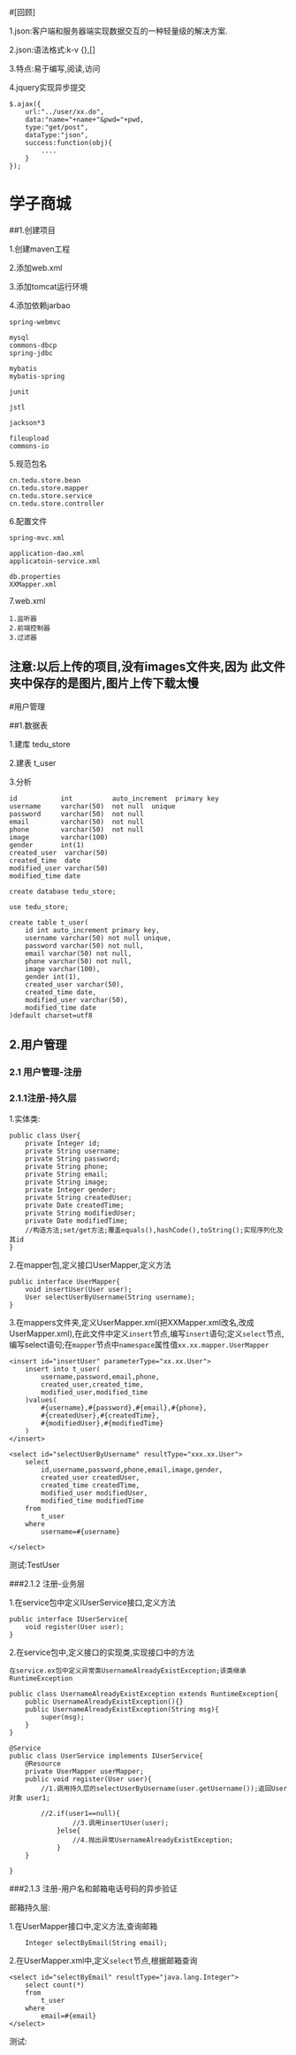 #[回顾]

1.json:客户端和服务器端实现数据交互的一种轻量级的解决方案.

2.json:语法格式:k-v
		{},[]

3.特点:易于编写,阅读,访问

4.jquery实现异步提交
	
	$.ajax({
		url:"../user/xx.do",
		data:"name="+name+"&pwd="+pwd,
		type:"get/post",
		dataType:"json",
		success:function(obj){
			....
		}
	});

# 学子商城

##1.创建项目

1.创建maven工程

2.添加web.xml

3.添加tomcat运行环境

4.添加依赖jarbao

	spring-webmvc

	mysql
	commons-dbcp
	spring-jdbc

	mybatis
	mybatis-spring
	
	junit
	
	jstl

	jackson*3

	fileupload
	commons-io

5.规范包名

	cn.tedu.store.bean
	cn.tedu.store.mapper
	cn.tedu.store.service
	cn.tedu.store.controller

6.配置文件

	spring-mvc.xml

	application-dao.xml
	applicatoin-service.xml

	db.properties
	XXMapper.xml

7.web.xml

	1.监听器
	2.前端控制器
	3.过滤器

## 注意:以后上传的项目,没有images文件夹,因为 此文件夹中保存的是图片,图片上传下载太慢

#用户管理

##1.数据表

1.建库 tedu_store

2.建表 t_user

3.分析

	id           int          auto_increment  primary key
	username     varchar(50)  not null  unique
	password     varchar(50)  not null
	email        varchar(50)  not null
	phone        varchar(50)  not null
	image        varchar(100)
	gender       int(1)
	created_user  varchar(50)
	created_time  date
	modified_user varchar(50)
	modified_time date

	create database tedu_store;

	use tedu_store;

	create table t_user(
		id int auto_increment primary key,
		username varchar(50) not null unique,
		password varchar(50) not null,
		email varchar(50) not null,
		phone varchar(50) not null,
		image varchar(100),
		gender int(1),
		created_user varchar(50),
		created_time date,
		modified_user varchar(50),
		modified_time date		
	)default charset=utf8

## 2.用户管理
###  2.1 用户管理-注册

### 2.1.1注册-持久层

1.实体类:

	public class User{
		private Integer id;
		private String username;
		private String password;
		private String phone;
		private String email;
		private String image;
		private Integer gender;
		private String createdUser;
		private Date createdTime;
		private String modifiedUser;
		private Date modifiedTime;
		//构造方法;set/get方法;覆盖equals(),hashCode(),toString();实现序列化及其id
	}

2.在mapper包,定义接口UserMapper,定义方法

	public interface UserMapper{
		void insertUser(User user);
		User selectUserByUsername(String username);
	}

3.在mappers文件夹,定义UserMapper.xml(把XXMapper.xml改名,改成UserMapper.xml),在此文件中定义`insert`节点,编写`insert`语句;定义`select`节点,编写select语句;在`mapper`节点中`namespace`属性值`xx.xx.mapper.UserMapper`

	<insert id="insertUser" parameterType="xx.xx.User">
		insert into t_user(
			username,password,email,phone,
			created_user,created_time,
			modified_user,modified_time
		)values(
			#{username},#{password},#{email},#{phone},
			#{createdUser},#{createdTime},
			#{modifiedUser},#{modifiedTime}
		)
	</insert>

	<select id="selectUserByUsername" resultType="xxx.xx.User">
		select 
			id,username,password,phone,email,image,gender,
			created_user createdUser,
			created_time createdTime,
			modified_user modifiedUser,
			modified_time modifiedTime
		from
			t_user
		where
			username=#{username}

	</select>

测试:TestUser

###2.1.2 注册-业务层

1.在service包中定义IUserService接口,定义方法

	public interface IUserService{
		void register(User user);
	}

2.在service包中,定义接口的实现类,实现接口中的方法

	在service.ex包中定义异常类UsernameAlreadyExistException;该类继承RuntimeException

	public class UsernameAlreadyExistException extends RuntimeException{
		public UsernameAlreadyExistException(){}
		public UsernameAlreadyExistException(String msg){
			super(msg);
		}
	}

	@Service
	public class UserService implements IUserService{
		@Resource
		private UserMapper userMapper;
		public void register(User user){
			//1.调用持久层的selectUserByUsername(user.getUsername());返回User对象 user1;

			//2.if(user1==null){
					//3.调用insertUser(user);
				}else{
				    //4.抛出异常UsernameAlreadyExistException;
				}			
		}
	
	}

###2.1.3 注册-用户名和邮箱电话号码的异步验证

邮箱持久层:

1.在UserMapper接口中,定义方法,查询邮箱

		Integer selectByEmail(String email);

2.在UserMapper.xml中,定义`select`节点,根据邮箱查询

	<select id="selectByEmail" resultType="java.lang.Integer">
		select count(*)
		from
			t_user
		where
			email=#{email}
	</select>

测试:












